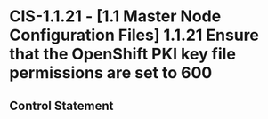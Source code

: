 # CIS-1.1.21 - \[1.1 Master Node Configuration Files\] 1.1.21 Ensure that the OpenShift PKI key file permissions are set to 600

## Control Statement

